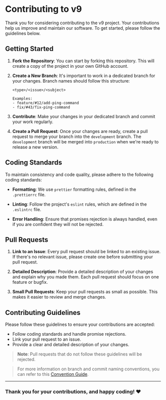 # Contributing to v9

Thank you for considering contributing to the v9 project. Your contributions help us improve and maintain our software. To get started, please follow the guidelines below.

## Getting Started

1. **Fork the Repository**: You can start by forking this repository. This will create a copy of the project in your own GitHub account.

2. **Create a New Branch**: It's important to work in a dedicated branch for your changes. Branch names should follow this structure:

   ```
   <type>/<issue>/<subject>

   Examples:
   - feature/#12/add-ping-command
   - fix/#43/fix-ping-command

   ```

3. **Contribute**: Make your changes in your dedicated branch and commit your work regularly.
4. **Create a Pull Request**: Once your changes are ready, create a pull request to merge your branch into the `development` branch. The `development` branch will be merged into `production` when we're ready to release a new version.

## Coding Standards

To maintain consistency and code quality, please adhere to the following coding standards:

- **Formatting**: We use `prettier` formatting rules, defined in the `.prettierrc` file.

- **Linting**: Follow the project's `eslint` rules, which are defined in the `.eslintrc` file.

- **Error Handling**: Ensure that promises rejection is always handled, even if you are confident they will not be rejected.

## Pull Requests

1. **Link to an Issue**: Every pull request should be linked to an existing issue. If there's no relevant issue, please create one before submitting your pull request.

2. **Detailed Description**: Provide a detailed description of your changes and explain why you made them. Each pull request should focus on one feature or bugfix.

3. **Small Pull Requests**: Keep your pull requests as small as possible. This makes it easier to review and merge changes.

## Contributing Guidelines

Please follow these guidelines to ensure your contributions are accepted:

- Follow coding standards and handle promise rejections.
- Link your pull request to an issue.
- Provide a clear and detailed description of your changes.

> **Note**: Pull requests that do not follow these guidelines will be rejected.

> For more information on branch and commit naming conventions, you can refer to this [Convention Guide](https://dev.to/varbsan/a-simplified-convention-for-naming-branches-and-commits-in-git-il4).

---

### Thank you for your contributions, and happy coding! ❤️
